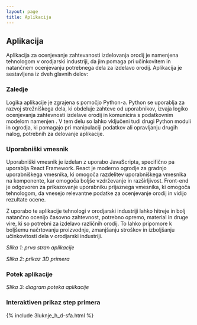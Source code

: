 ```yaml
---
layout: page
title: Aplikacija
---
```


<p class="message">
</p>

## Aplikacija

Aplikacija za ocenjevanje zahtevanosti izdelovanja orodij je namenjena tehnologom v orodjarski industriji, da jim pomaga pri učinkovitem in natančnem ocenjevanju potrebnega dela za izdelavo orodij. Aplikacija je sestavljena iz dveh glavnih delov:

### Zaledje

Logika aplikacije je zgrajena s pomočjo Python-a. Python se uporablja za razvoj strežniškega dela, ki obdeluje zahteve od uporabnikov, izvaja logiko ocenjevanja zahtevnosti izdelave orodij in komunicira s podatkovnim modelom namenjen . V tem delu so lahko vključeni tudi drugi Python moduli in ogrodja, ki pomagajo pri manipulaciji podatkov ali opravljanju drugih nalog, potrebnih za delovanje aplikacije.

### Uporabniški vmesnik

Uporabniški vmesnik je izdelan z uporabo JavaScripta, specifično pa uporablja React Framework. React je moderno ogrodje za gradnjo uporabniškega vmesnika, ki omogoča razdelitev uporabniškega vmesnika na komponente, kar omogoča boljše vzdrževanje in razširljivost. Front-end je odgovoren za prikazovanje uporabniku prijaznega vmesnika, ki omogoča tehnologom, da vnesejo relevantne podatke za ocenjevanje orodij in vidijo rezultate ocene.

Z uporabo te aplikacije tehnologi v orodjarski industriji lahko hitreje in bolj natančno ocenijo časovno zahtevnost, potrebno opremo, material in druge vire, ki so potrebni za izdelavo različnih orodij. To lahko pripomore k boljšemu načrtovanju proizvodnje, zmanjšanju stroškov in izboljšanju učinkovitosti dela v orodjarski industriji.

*Slika 1: prva stran aplikacije*
<img src="../images/app_1.png" alt="">

*Slika 2: prikaz 3D primera*
<img src="../images/app_2.png" alt="">


### Potek aplikacije
*Slika 3: diagram poteka aplikacije*
<img src="../images/potek_aplikacije.png" alt="">


### Interaktiven prikaz step primera
{% include 3luknje_h_d-sfa.html %}
